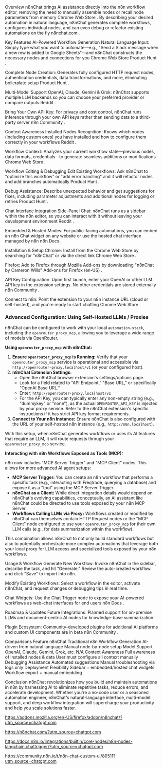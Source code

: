 Overview
n8nChat brings AI assistance directly into the n8n workflow editor, removing the need to manually assemble nodes or recall node parameters from memory 
Chrome Web Store
. By describing your desired automation in natural language, n8nChat generates complete workflows, configures individual nodes, and can even debug or refactor existing automations on the fly 
n8nchat.com
.

Key Features
AI-Powered Workflow Generation
Natural Language Input: Simply type what you want to automate—e.g., "Send a Slack message when a new row is added to Google Sheets"—and n8nChat constructs the necessary nodes and connections for you 
Chrome Web Store
Product Hunt
.

Complete Node Creation: Generates fully configured HTTP request nodes, authentication credentials, data transformations, and more, eliminating boilerplate setup 
Product Hunt
.

Multi-Model Support
OpenAI, Claude, Gemini & Grok: n8nChat supports multiple LLM backends so you can choose your preferred provider or compare outputs 
Reddit
.

Bring Your Own API Key: For privacy and cost control, n8nChat runs inference through your own API keys rather than sending data to a third-party server 
n8n Community
.

Context Awareness
Installed Nodes Recognition: Knows which nodes (including custom ones) you have installed and how to configure them correctly in your workflows 
Reddit
.

Workflow Context: Analyzes your current workflow state—previous nodes, data formats, credentials—to generate seamless additions or modifications 
Chrome Web Store
.

Workflow Editing & Debugging
Edit Existing Workflows: Ask n8nChat to "optimize this workflow" or "add error handling" and it will refactor nodes and add branches automatically 
Product Hunt
.

Debug Assistance: Describe unexpected behavior and get suggestions for fixes, including parameter adjustments and additional nodes for logging or retries 
Product Hunt
.

Chat Interface Integration
Side-Panel Chat: n8nChat runs as a sidebar within the n8n editor, so you can interact with it without leaving your development environment 
Reddit
.

Embedded & Hosted Modes: For public-facing automations, you can embed an n8n Chat widget on any website or use the hosted chat interface managed by n8n 
n8n Docs
.

Installation & Setup
Chrome: Install from the Chrome Web Store by searching for "n8nChat" or via the direct link 
Chrome Web Store
.

Firefox: Add to Firefox through Mozilla Add-ons by downloading "n8nChat by Cameron Wills" 
Add-ons for Firefox (en-US)
.

API Key Configuration: Upon first launch, enter your OpenAI or other LLM API key in the extension settings. No other credentials are stored externally 
n8n Community
.

Connect to n8n: Point the extension to your n8n instance URL (cloud or self-hosted), and you're ready to start chatting 
Chrome Web Store
.

### Advanced Configuration: Using Self-Hosted LLMs / Proxies

n8nChat can be configured to work with your local `automation-stack`, including the `openrouter_proxy_mcp`, allowing you to leverage a wide range of models via OpenRouter.

**Using `openrouter_proxy_mcp` with n8nChat:**

1.  **Ensure `openrouter_proxy_mcp` is Running:** Verify that your `openrouter_proxy_mcp` service is operational and accessible via `http://openrouter-proxy.localhost/v1` (or your configured host).
2.  **n8nChat Extension Settings:**
    *   Open the n8nChat browser extension's settings/options page.
    *   Look for a field related to "API Endpoint," "Base URL," or specifically "OpenAI Base URL."
    *   Enter: `http://openrouter-proxy.localhost/v1`
    *   For the API Key, you can typically enter any non-empty string (e.g., "dummykey" or "none"), as the actual `OPENROUTER_API_KEY` is injected by your proxy service. Refer to the n8nChat extension's specific instructions if it has strict API key format requirements.
3.  **Connect to Your n8n Instance:** Ensure n8nChat is also configured with the URL of your self-hosted n8n instance (e.g., `http://n8n.localhost`).

With this setup, when n8nChat generates workflows or uses its AI features that require an LLM, it will route requests through your `openrouter_proxy_mcp` service.

**Interacting with n8n Workflows Exposed as Tools (MCP):**

n8n now includes "MCP Server Trigger" and "MCP Client" nodes. This allows for more advanced AI agent setups:
*   **MCP Server Trigger:** You can create an n8n workflow that performs a specific task (e.g., interacting with Freqtrade, querying a database) and expose it as a "tool" using the MCP Server Trigger.
*   **n8nChat as a Client:** While direct integration details would depend on n8nChat's evolving capabilities, conceptually, an AI assistant like n8nChat could be directed to use tools exposed by your n8n MCP Server.
*   **Workflows Calling LLMs via Proxy:** Workflows created or modified by n8nChat can themselves contain HTTP Request nodes or the "MCP Client" node configured to use your `openrouter_proxy_mcp` for their own LLM calls (e.g., for data summarization within the workflow).

This combination allows n8nChat to not only build standard workflows but also to potentially orchestrate more complex automations that leverage both your local proxy for LLM access and specialized tools exposed by your n8n workflows.

Usage & Workflow
Generate New Workflow: Invoke n8nChat in the sidebar, describe the task, and hit "Generate." Review the auto-created workflow and click "Save" to import into n8n.

Modify Existing Workflows: Select a workflow in the editor, activate n8nChat, and request changes or debugging tips in real time.

Chat Widgets: Use the Chat Trigger node to expose your AI-powered workflows as web-chat interfaces for end users 
n8n Docs
.

Roadmap & Updates
Future Integrations: Planned support for on-premise LLMs and document-centric AI nodes for knowledge-base summarization.

Plugin Ecosystem: Community-developed plugins for additional AI platforms and custom UI components are in beta 
n8n Community
.

Comparisons
Feature	n8nChat	Traditional n8n
Workflow Generation	AI-driven from natural language	Manual node-by-node setup
Model Support	OpenAI, Claude, Gemini, Grok, etc.	N/A
Context Awareness	Full awareness of installed nodes & data	User must configure all context manually
Debugging Assistance	Automated suggestions	Manual troubleshooting via logs only
Deployment Flexibility	Sidebar + embedded/hosted chat widgets	Workflow export + manual embedding

Conclusion
n8nChat revolutionizes how you build and maintain automations in n8n by harnessing AI to eliminate repetitive tasks, reduce errors, and accelerate development. Whether you're a no-code user or a seasoned automation engineer, n8nChat's natural-language interface, multi-model support, and deep workflow integration will supercharge your productivity and help you scale solutions faster.


https://addons.mozilla.org/en-US/firefox/addon/n8nchat/?utm_source=chatgpt.com

https://n8nchat.com/?utm_source=chatgpt.com

https://docs.n8n.io/integrations/builtin/core-nodes/n8n-nodes-langchain.chattrigger/?utm_source=chatgpt.com

https://community.n8n.io/t/n8n-chat-custom-ui/80511?utm_source=chatgpt.com